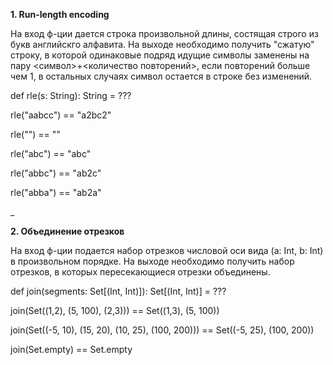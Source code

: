 **1. Run-length encoding**

На вход ф-ции дается строка произвольной длины, состящая строго из букв английскго алфавита.
На выходе необходимо получить "сжатую" строку, в которой одинаковые подряд идущие символы
заменены на пару <символ>+<количество повторений>, если повторений больше чем 1, в остальных
случаях символ остается в строке без изменений.

def rle(s: String): String = ???

rle("aabcc") == "a2bc2"

rle("") == ""

rle("abc") == "abc"

rle("abbc") == "ab2c"

rle("abba") == "ab2a"

_

**2. Объединение отрезков**

На вход ф-ции подается набор отрезков числовой оси вида (a: Int, b: Int) в произвольном порядке.
На выходе необходимо получить набор отрезков, в которых пересекающиеся отрезки объединены.

def join(segments: Set[(Int, Int)]): Set[(Int, Int)] = ???

join(Set((1,2), (5, 100), (2,3))) == Set((1,3), (5, 100))

join(Set((-5, 10), (15, 20), (10, 25), (100, 200))) == Set((-5, 25), (100, 200))

join(Set.empty) == Set.empty